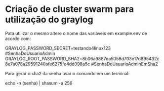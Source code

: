 # Criação de cluster swarm para utilização do graylog
Pata utilizar o mesmo altere o nome das variáveis em example.env de acordo com:

GRAYLOG_PASSWORD_SECRET=testando4linux123 #SenhaDoUsuarioAdmin
GRAYLOG_ROOT_PASSWORD_SHA2=8b06a9887ea5058d703e17d895432c8e7a078a29591240afe6275fe4dd098a5c #SenhaDoUsuarioAdminEmSha2

Para gerar o sha2 da senha usar o comando em um terminal:

echo -n (senha) | shasum -a 256
